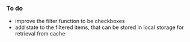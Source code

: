 ### To do

* improve the filter function to be checkboxes
* add state to the filtered items, that can be stored in local storage for retrieval from cache
